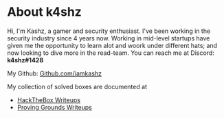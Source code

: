 # About k4shz

Hi, I'm Kashz, a gamer and security enthusiast. I've been working in the security industry since 4 years now. Working in
mid-level startups have given me the opportunity to learn alot and woork under different hats; and now looking to dive
more in the read-team. You can reach me at Discord: **k4shz#1428**

My Github: [Github.com/iamkashz](https://github.com/iamkashz)

My collection of solved boxes are documented at

* [HackTheBox Writeups](https://kashz.gitbook.io/hackthebox-writeups/)
* [Proving Grounds Writeups](https://kashz.gitbook.io/proving-grounds-writeups/)